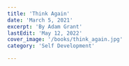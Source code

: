 ```yaml
---
title: 'Think Again'
date: 'March 5, 2021'
excerpt: 'By Adam Grant'
lastEdit: 'May 12, 2022'
cover_image: '/books/think_again.jpg'
category: 'Self Development'

---
```


